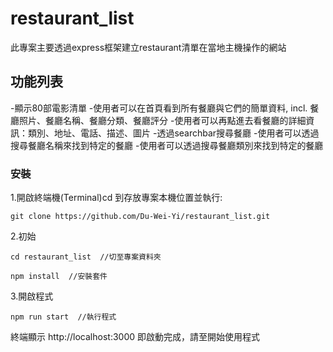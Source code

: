 # restaurant_list

此專案主要透過express框架建立restaurant清單在當地主機操作的網站

## 功能列表
-顯示80部電影清單
 -使用者可以在首頁看到所有餐廳與它們的簡單資料, incl. 餐廳照片、餐廳名稱、餐廳分類、餐廳評分
 -使用者可以再點進去看餐廳的詳細資訊：類別、地址、電話、描述、圖片
-透過searchbar搜尋餐廳
 -使用者可以透過搜尋餐廳名稱來找到特定的餐廳
 -使用者可以透過搜尋餐廳類別來找到特定的餐廳

### 安裝
1.開啟終端機(Terminal)cd 到存放專案本機位置並執行:
```
git clone https://github.com/Du-Wei-Yi/restaurant_list.git
```
2.初始
```
cd restaurant_list  //切至專案資料夾
```
```
npm install  //安裝套件
```
3.開啟程式
```
npm run start  //執行程式
```
終端顯示 http://localhost:3000 即啟動完成，請至開始使用程式
